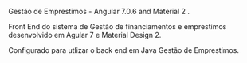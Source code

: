 Gestão de Emprestimos - Angular 7.0.6 and Material 2 .


Front End do sistema de Gestão de financiamentos e emprestimos desenvolvido em Agular 7 e Material Design 2.

Configurado para utlizar o back end em Java Gestão de Emprestimos. 
